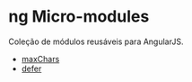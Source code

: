 # ng Micro-modules

Coleção de módulos reusáveis para AngularJS.

- [maxChars](https://raw.github.com/darlanalves/ng-modules/master/max-chars/maxChars.js)
- [defer](https://raw.github.com/darlanalves/ng-modules/master/defer/defer.js)
